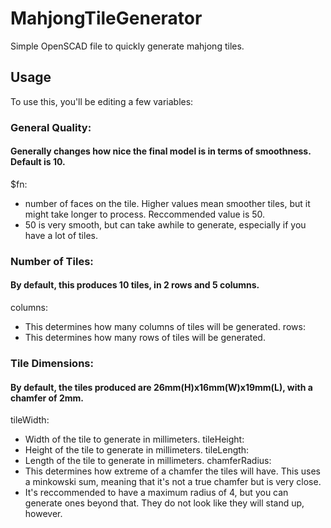 # MahjongTileGenerator

Simple OpenSCAD file to quickly generate mahjong tiles.

## Usage

To use this, you'll be editing a few variables:
### General Quality:
#### Generally changes how nice the final model is in terms of smoothness. Default is 10.

$fn: 
- number of faces on the tile. Higher values mean smoother tiles, but it might take longer to process. Reccommended value is 50.
- 50 is very smooth, but can take awhile to generate, especially if you have a lot of tiles.

### Number of Tiles:
#### By default, this produces 10 tiles, in 2 rows and 5 columns.

columns: 
- This determines how many columns of tiles will be generated.
rows: 
- This determines how many rows of tiles will be generated.

### Tile Dimensions:
#### By default, the tiles produced are 26mm(H)x16mm(W)x19mm(L), with a chamfer of 2mm.

tileWidth: 
  - Width of the tile to generate in millimeters.
tileHeight: 
  - Height of the tile to generate in millimeters.
tileLength: 
  - Length of the tile to generate in millimeters.
chamferRadius: 
  - This determines how extreme of a chamfer the tiles will have. This uses a minkowski sum, meaning that it's not a true chamfer but is very close.
  - It's reccommended to have a maximum radius of 4, but you can generate ones beyond that. They do not look like they will stand up, however.
